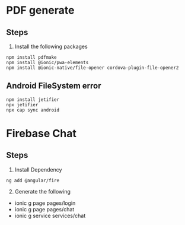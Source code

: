 # PDF generate

## Steps
1. Install the following packages
```
npm install pdfmake
npm install @ionic/pwa-elements
npm install @ionic-native/file-opener cordova-plugin-file-opener2
```


## Android FileSystem error
```
npm install jetifier
npx jetifier
npx cap sync android
```
<!-- ----------------------------------------------------------------------- -->

# Firebase Chat

## Steps

1. Install Dependency
```
ng add @angular/fire
```

2. Generate the following
- ionic g page pages/login
- ionic g page pages/chat
- ionic g service services/chat
